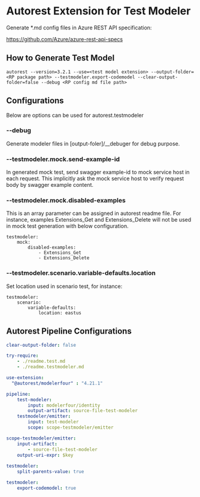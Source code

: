 # Autorest Extension for Test Modeler

Generate \*.md config files in Azure REST API specification:

https://github.com/Azure/azure-rest-api-specs

## How to Generate Test Model

```
autorest --version=3.2.1 --use=<test model extension> --output-folder=<RP package path> --testmodeler.export-codemodel --clear-output-folder=false --debug <RP config md file path>
```

## Configurations

Below are options can be used for autorest.testmodeler

### --debug

Generate modeler files in [output-foler]/\_\_debuger for debug purpose.

### --testmodeler.mock.send-example-id

In generated mock test, send swagger example-id to mock service host in each request. This implicitly ask the mock service host to verify request body by swagger example content.

### --testmodeler.mock.disabled-examples

This is an array parameter can be assigned in autorest readme file.
For instance, examples Extensions_Get and Extensions_Delete will not be used in mock test generation with below configuration.

```
testmodeler:
    mock:
        disabled-examples:
            - Extensions_Get
            - Extensions_Delete
```

### --testmodeler.scenario.variable-defaults.location

Set location used in scenario test, for instance:

```
testmodeler:
    scenario:
        variable-defaults:
            location: eastus
```

## Autorest Pipeline Configurations

```yaml
clear-output-folder: false

try-require:
    - ./readme.test.md
    - ./readme.testmodeler.md

use-extension:
  "@autorest/modelerfour" : "4.21.1"

pipeline:
    test-modeler:
        input: modelerfour/identity
        output-artifact: source-file-test-modeler
    testmodeler/emitter:
        input: test-modeler
        scope: scope-testmodeler/emitter

scope-testmodeler/emitter:
    input-artifact:
        - source-file-test-modeler
    output-uri-expr: $key
    
testmodeler:
    split-parents-value: true
```

```yaml $(debug)
testmodeler:
    export-codemodel: true
```

